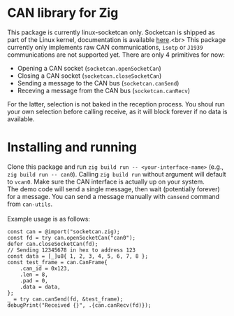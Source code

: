 # CAN library for Zig
This package is currently linux-socketcan only. Socketcan is shipped as part of the Linux kernel, documentation is available [here](https://docs.kernel.org/networking/can.html.).<br>
This package currently only implements raw CAN communications, `isotp` or `J1939` communications are not supported yet. There are only 4 primitives for now:
* Opening a CAN socket (`socketcan.openSocketCan`)
* Closing a CAN socket (`socketcan.closeSocketCan`)
* Sending a message to the CAN bus (`socketcan.canSend`)
* Receving a message from the CAN bus (`socketcan.canRecv`)

For the latter, selection is not baked in the reception process. You shoul run your own selection before calling receive, as it will block forever if no data is available.

# Installing and running
Clone this package and run `zig build run -- <your-interface-name>` (e.g., `zig build run -- can0`). Calling `zig build run` without argument will default to `vcan0`. Make sure the CAN interface is actually up on your system. <br>
The demo code will send a single message, then wait (potentially forever) for a message. You can send a message manually with `cansend` command from `can-utils`.<br><br>
Example usage is as follows:
```zig
const can = @import("socketcan.zig);
const fd = try can.openSocketCan("can0");
defer can.closeSocketCan(fd);
// Sending 12345678 in hex to address 123
const data = [_]u8{ 1, 2, 3, 4, 5, 6, 7, 8 };
const test_frame = can.CanFrame{
    .can_id = 0x123,
    .len = 8,
    .pad = 0,
    .data = data,
};
_ = try can.canSend(fd, &test_frame);
debugPrint("Received {}", .{can.canRecv(fd)});
```